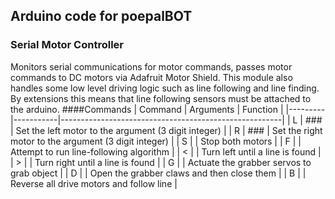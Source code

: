 ## Arduino code for poepalBOT

### Serial Motor Controller
Monitors serial communications for motor commands, passes motor commands to DC motors via Adafruit Motor Shield. This module also handles some low level driving logic such as line following and line finding. By extensions this means that line following sensors must be attached to the arduino.
####Commands
| Command | Arguments | Function                                              |
|---------|-----------|-------------------------------------------------------|
| L       | ###       | Set the left motor to the argument (3 digit integer)  |
| R       | ###       | Set the right motor to the argument (3 digit integer) |
| S       |           | Stop both motors                                      |
| F       |           | Attempt to run line-following algorithm               |
| <       |           | Turn left until a line is found                       |
| >       |           | Turn right until a line is found                      |
| G       |           | Actuate the grabber servos to grab object             |
| D       |           | Open the grabber claws and then close them            |
| B       |           | Reverse all drive motors and follow line              |
